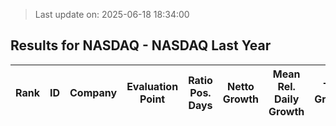 > Last update on: 2025-06-18 18:34:00

## Results for NASDAQ - NASDAQ Last Year

| Rank | ID | Company | Evaluation Point | Ratio Pos. Days | Netto Growth | Mean Rel. Daily Growth | Tot. Growth | Current Price | Sector |
| --- | --- | --- | --- | --- | --- | --- | --- | --- | --- |


